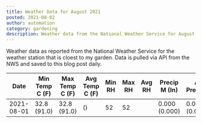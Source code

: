 ```yaml
---
title: Weather Data for August 2021
posted: 2021-08-02
author: automation
category: gardening
description: Weather data from the National Weather Service for August 2021
---
```


Weather data as reported from the National Weather Service for the weather station 
that is cloest to my garden. Data is pulled via API from the NWS and saved to this 
blog post daily.

|Date|Min Temp C (F)|Max Temp C (F)|Avg Temp C (F)|Min RH|Max RH|Avg RH|Precip M (In)|Avg Precip/Hr|
|---|---|---|---|---|---|---|---|---|
|2021-08-01|32.8 (91.0)|32.8 (91.0)| ()|52|52||0.000 (0.000)|0.000 (0.000)|

